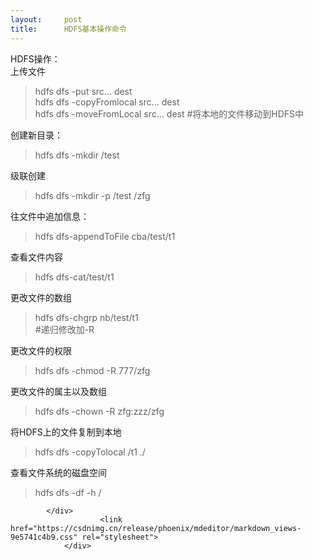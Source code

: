 ```yaml
---
layout:     post
title:      HDFS基本操作命令
---
```

<div id="article_content" class="article_content clearfix csdn-tracking-statistics" data-pid="blog" data-mod="popu_307" data-dsm="post">
								            <div id="content_views" class="markdown_views prism-atom-one-light">
							<!-- flowchart 箭头图标 勿删 -->
							<svg xmlns="http://www.w3.org/2000/svg" style="display: none;"><path stroke-linecap="round" d="M5,0 0,2.5 5,5z" id="raphael-marker-block" style="-webkit-tap-highlight-color: rgba(0, 0, 0, 0);"></path></svg>
							<p>HDFS操作：<br>
上传文件</p>
<blockquote>
<p>hdfs dfs -put src… dest<br>
hdfs dfs -copyFromlocal src… dest<br>
hdfs dfs -moveFromLocal src… dest #将本地的文件移动到HDFS中</p>
</blockquote>
<p>创建新目录：</p>
<blockquote>
<p>hdfs dfs -mkdir /test</p>
</blockquote>
<p>级联创建</p>
<blockquote>
<p>hdfs dfs -mkdir -p /test /zfg</p>
</blockquote>
<p>往文件中追加信息：</p>
<blockquote>
<p>hdfs dfs-appendToFile cba/test/t1</p>
</blockquote>
<p>查看文件内容</p>
<blockquote>
<p>hdfs dfs-cat/test/t1</p>
</blockquote>
<p>更改文件的数组</p>
<blockquote>
<p>hdfs dfs-chgrp nb/test/t1<br>
#递归修改加-R</p>
</blockquote>
<p>更改文件的权限</p>
<blockquote>
<p>hdfs dfs -chmod -R 777/zfg</p>
</blockquote>
<p>更改文件的属主以及数组</p>
<blockquote>
<p>hdfs dfs -chown -R zfg:zzz/zfg</p>
</blockquote>
<p>将HDFS上的文件复制到本地</p>
<blockquote>
<p>hdfs dfs -copyTolocal /t1 ./</p>
</blockquote>
<p>查看文件系统的磁盘空间</p>
<blockquote>
<p>hdfs dfs -df -h /</p>
</blockquote>

            </div>
						<link href="https://csdnimg.cn/release/phoenix/mdeditor/markdown_views-9e5741c4b9.css" rel="stylesheet">
                </div>